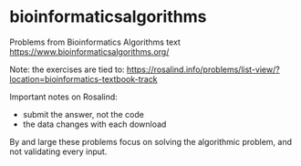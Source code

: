# bioinformaticsalgorithms
Problems from Bioinformatics Algorithms text
https://www.bioinformaticsalgorithms.org/

Note: the exercises are tied to:
https://rosalind.info/problems/list-view/?location=bioinformatics-textbook-track

Important notes on Rosalind:
* submit the answer, not the code
* the data changes with each download

By and large these problems focus on solving the algorithmic problem, and not validating every input.
